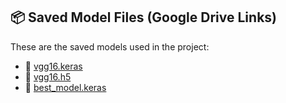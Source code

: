 ## 📦 Saved Model Files (Google Drive Links)

These are the saved models used in the project:

- 🧠 [vgg16.keras](https://drive.google.com/file/d/1Ww4bJCdBlWJjMd2EdRv4k7NVvips7cpO/view?usp=drive_link)
- 🧠 [vgg16.h5](https://drive.google.com/file/d/1s7OZ_NMBbfmAOenJA3kxBeM670Np_-nU/view?usp=drive_link)
- 🧠 [best_model.keras](https://drive.google.com/file/d/1jITO_N_UlqR5XbJZjJ7U5zjoqwSn2fFX/view?usp=drive_link)
